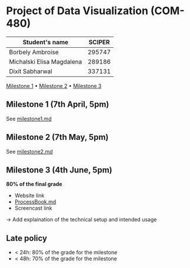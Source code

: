 # Project of Data Visualization (COM-480)

| Student's name            | SCIPER |
| ------------------------- | ------ |
| Borbely Ambroise          | 295747 |
| Michalski Elisa Magdalena | 289186 |
| Dixit Sabharwal           | 337131 |

[Milestone 1](#milestone-1) • [Milestone 2](#milestone-2) • [Milestone 3](#milestone-3)

## Milestone 1 (7th April, 5pm)

See [milestone1.md](milestones/milestone1.md)

## Milestone 2 (7th May, 5pm)

See [milestone2.md](milestones/milestone2.md)

## Milestone 3 (4th June, 5pm)

**80% of the final grade**

- Website link
- [ProcessBook.md](milestones/ProcessBook.md)
- Screencast link

-> Add explaination of  the technical setup and intended usage 

## Late policy

- < 24h: 80% of the grade for the milestone
- < 48h: 70% of the grade for the milestone
